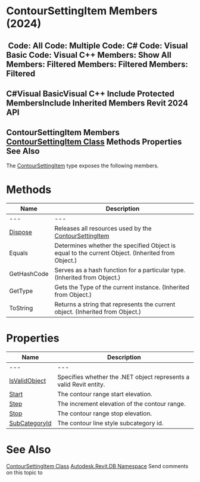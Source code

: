 # ContourSettingItem Members (2024)

﻿
 Code: All Code: Multiple Code: C# Code: Visual Basic Code: Visual C++  Members: Show All Members: Filtered Members: Filtered Members: Filtered   
---  
C#Visual BasicVisual C++
Include Protected MembersInclude Inherited Members
Revit 2024 API  
---  
ContourSettingItem Members  
[ContourSettingItem Class](00e30bf2-47ec-6c3b-93a0-32fb70b6bf9c.md "ContourSettingItem Class") Methods Properties See Also  
---  
The [ContourSettingItem](00e30bf2-47ec-6c3b-93a0-32fb70b6bf9c.md "ContourSettingItem Class") type exposes the following members.
# Methods
| Name | Description |
| --- | --- |
| --- | --- | --- |
| [Dispose](882ac95f-349a-8e04-2414-172e876c6e88.md "Dispose Method") | Releases all resources used by the [ContourSettingItem](00e30bf2-47ec-6c3b-93a0-32fb70b6bf9c.md "ContourSettingItem Class") |
| Equals | Determines whether the specified Object is equal to the current Object. (Inherited from Object.) |
| GetHashCode | Serves as a hash function for a particular type.  (Inherited from Object.) |
| GetType | Gets the Type of the current instance. (Inherited from Object.) |
| ToString | Returns a string that represents the current object. (Inherited from Object.) |

# Properties
| Name | Description |
| --- | --- |
| --- | --- | --- |
| [IsValidObject](c0962e38-f210-6f0b-ebec-ddfea52b55a1.md "IsValidObject Property") | Specifies whether the .NET object represents a valid Revit entity. |
| [Start](7fc005e2-9a4e-a863-1481-03c106186bc4.md "Start Property") | The contour range start elevation. |
| [Step](0274557a-840f-2fce-ec8a-36008c6f0462.md "Step Property") | The increment elevation of the contour range. |
| [Stop](48e8f23d-5d1f-4b0b-de3c-ba166ecbea74.md "Stop Property") | The contour range stop elevation. |
| [SubCategoryId](2c7e4a5b-52d2-b2e3-f575-de87d6c6b2c2.md "SubCategoryId Property") | The contour line style subcategory id. |

# See Also
[ContourSettingItem Class](00e30bf2-47ec-6c3b-93a0-32fb70b6bf9c.md "ContourSettingItem Class")
[Autodesk.Revit.DB Namespace](87546ba7-461b-c646-cbb1-2cb8f5bff8b2.md "Autodesk.Revit.DB Namespace")
Send comments on this topic to 